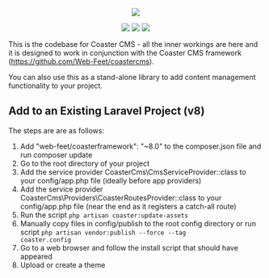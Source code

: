 <p align="center"><img src="https://www.coastercms.org/uploads/images/logo_coaster_github4.jpg"></p>

<p align="center">
  <a href="https://packagist.org/packages/web-feet/coasterframework"><img src="https://poser.pugx.org/web-feet/coasterframework/downloads.svg"></a>
  <a href="https://packagist.org/packages/web-feet/coasterframework"><img src="https://poser.pugx.org/web-feet/coasterframework/version.svg"></a>
  <a href="https://www.gnu.org/licenses/gpl-3.0.en.html"><img src="https://poser.pugx.org/web-feet/coasterframework/license.svg"></a>
</p>

This is the codebase for Coaster CMS - all the inner workings are here and it is designed to work in conjunction with the Coaster CMS framework (https://github.com/Web-Feet/coastercms).

You can also use this as a stand-alone library to add content management functionality to your project.

## Add to an Existing Laravel Project (v8)

The steps are are as follows:

1. Add "web-feet/coasterframework": "~8.0" to the composer.json file and run composer update
2. Go to the root directory of your project
3. Add the service provider CoasterCms\CmsServiceProvider::class to your config/app.php file (ideally before app providers)
4. Add the service provider CoasterCms\Providers\CoasterRoutesProvider::class to your config/app.php file (near the end as it registers a catch-all route)
5. Run the script <code>php artisan coaster:update-assets</code>
6. Manually copy files in config/publish to the root config directory or run script <code>php artisan vendor:publish --force --tag coaster.config</code>
7. Go to a web browser and follow the install script that should have appeared
8. Upload or create a theme
